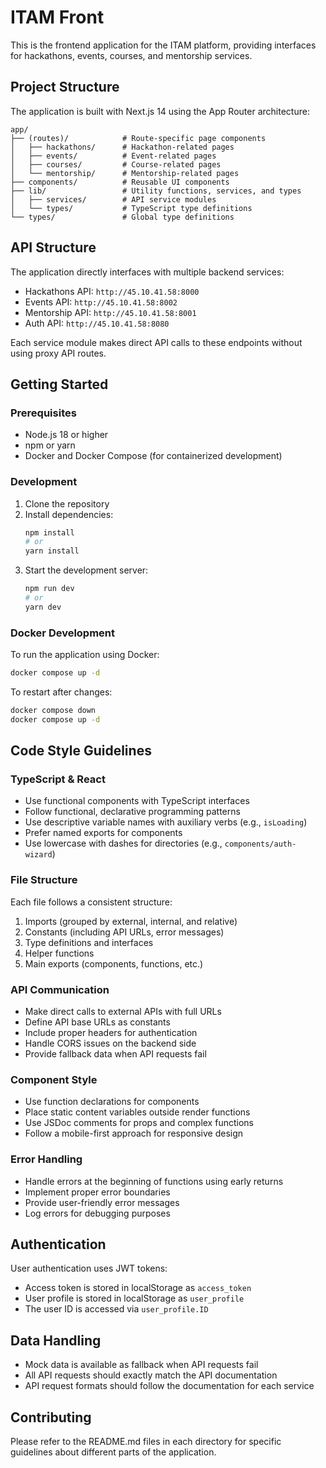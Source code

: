 # ITAM Front

This is the frontend application for the ITAM platform, providing interfaces for hackathons, events, courses, and mentorship services.

## Project Structure

The application is built with Next.js 14 using the App Router architecture:

```
app/
├── (routes)/            # Route-specific page components
│   ├── hackathons/      # Hackathon-related pages
│   ├── events/          # Event-related pages
│   ├── courses/         # Course-related pages
│   └── mentorship/      # Mentorship-related pages
├── components/          # Reusable UI components
├── lib/                 # Utility functions, services, and types
│   ├── services/        # API service modules
│   └── types/           # TypeScript type definitions
└── types/               # Global type definitions
```

## API Structure

The application directly interfaces with multiple backend services:

- Hackathons API: `http://45.10.41.58:8000` 
- Events API: `http://45.10.41.58:8002`
- Mentorship API: `http://45.10.41.58:8001`
- Auth API: `http://45.10.41.58:8080`

Each service module makes direct API calls to these endpoints without using proxy API routes.

## Getting Started

### Prerequisites

- Node.js 18 or higher
- npm or yarn
- Docker and Docker Compose (for containerized development)

### Development

1. Clone the repository
2. Install dependencies:
   ```bash
   npm install
   # or
   yarn install
   ```
3. Start the development server:
   ```bash
   npm run dev
   # or
   yarn dev
   ```

### Docker Development

To run the application using Docker:

```bash
docker compose up -d
```

To restart after changes:

```bash
docker compose down
docker compose up -d
```

## Code Style Guidelines

### TypeScript & React

- Use functional components with TypeScript interfaces
- Follow functional, declarative programming patterns
- Use descriptive variable names with auxiliary verbs (e.g., `isLoading`)
- Prefer named exports for components
- Use lowercase with dashes for directories (e.g., `components/auth-wizard`)

### File Structure

Each file follows a consistent structure:

1. Imports (grouped by external, internal, and relative)
2. Constants (including API URLs, error messages)
3. Type definitions and interfaces
4. Helper functions
5. Main exports (components, functions, etc.)

### API Communication

- Make direct calls to external APIs with full URLs
- Define API base URLs as constants
- Include proper headers for authentication
- Handle CORS issues on the backend side
- Provide fallback data when API requests fail

### Component Style

- Use function declarations for components
- Place static content variables outside render functions
- Use JSDoc comments for props and complex functions
- Follow a mobile-first approach for responsive design

### Error Handling

- Handle errors at the beginning of functions using early returns
- Implement proper error boundaries
- Provide user-friendly error messages
- Log errors for debugging purposes

## Authentication

User authentication uses JWT tokens:

- Access token is stored in localStorage as `access_token`
- User profile is stored in localStorage as `user_profile`
- The user ID is accessed via `user_profile.ID`

## Data Handling

- Mock data is available as fallback when API requests fail
- All API requests should exactly match the API documentation
- API request formats should follow the documentation for each service

## Contributing

Please refer to the README.md files in each directory for specific guidelines about different parts of the application. 